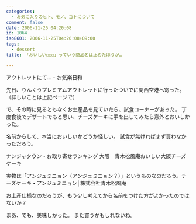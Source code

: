 ```yaml
---
categories:
  - お気に入りのヒト、モノ、コトについて
comment: false
date: 2006-11-25 04:20:08
id: 1064
iso8601: 2006-11-25T04:20:08+09:00
tags:
  - dessert
title: 「おいしい○○○」っていう商品名は止めたほうが…

---
```


アウトレットにて… - お気楽日和

先日、りんくうプレミアムアウトレットに行ったついでに関西空港へ寄った。
（詳しいことは上記ページで）

で、その時に見るともなくお土産品を見ていたら、試食コーナーがあった。
丁度食後でデザートでもと思い、チーズケーキに手を出してみたら意外とおいしかった。

名前からして、本当においしいかどうか怪しい。
試食が無ければまず買わなかっただろう。

ナンジャタウン・お取り寄せランキング 大阪　青木松風庵おいしい大阪チーズケーキ

実物は「アンジュミニョン（アンジェミニョン？）」というものなのだろう。チーズケーキ・アンジュミニョン│株式会社青木松風庵

お土産仕様なのだろうが、もう少し考えてから名前をつけた方がよかったのではないか？

まあ、でも、美味しかった。
また買うかもしれないね。
